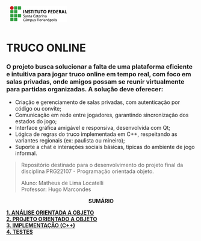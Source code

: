 <img src="img/ifsc-logo.png"
     width="30%"
     style="padding: 10px">

# TRUCO ONLINE

### O projeto busca solucionar a falta de uma plataforma eficiente e intuitiva para jogar truco online em tempo real, com foco em salas privadas, onde amigos possam se reunir virtualmente para partidas organizadas. A solução deve oferecer:
- Criação e gerenciamento de salas privadas, com autenticação por código ou convite;
- Comunicação em rede entre jogadores, garantindo sincronização dos estados do jogo;
- Interface gráfica amigável e responsiva, desenvolvida com Qt;
- Lógica de regras do truco implementada em C++, respeitando as variantes regionais (ex: paulista ou mineiro);
- Suporte a chat e interações sociais básicas, típicas do ambiente de jogo informal.

> Repositório destinado para o desenvolvimento do projeto final da disciplina 
> PRG22107 - Programação orientada objeto. 
> 
> Aluno: Matheus de Lima Locatelli  
> Professor: Hugo Marcondes

<p align=center><strong>SUMÁRIO</strong></p>

[**1. ANÁLISE ORIENTADA A OBJETO**](./analise.md)<br>
[**2. PROJETO ORIENTADO A OBJETO**](./projeto.md)<br>
[**3. IMPLEMENTAÇÃO (C++)**](./implementacao.md)<br>
[**4. TESTES**](./testes.md)<br>
